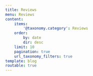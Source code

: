 ```yaml
---
title: Reviews
menu: Reviews
content:
    items:
        '@taxonomy.category': Reviews
    order:
        by: date
        dir: desc
    limit: 10
    pagination: true
    url_taxonomy_filters: true
template: blog
routable: true
---
```


